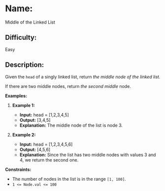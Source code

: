 # Name: 
Middle of the Linked List

## Difficulty: 
Easy

## Description: 
Given the `head` of a singly linked list, return *the middle node of the linked list.*

If there are two middle nodes, return *the second middle* node.

**Examples:**

1. **Example 1:**
    - **Input:** head = [1,2,3,4,5]
    - **Output:** [3,4,5]
    - **Explanation:** The middle node of the list is node 3.
  
2. **Example 2:**
    - **Input:** head = [1,2,3,4,5,6]
    - **Output:** [4,5,6]
    - **Explanation:** Since the list has two middle nodes with values 3 and 4, we return the second one.

**Constraints:**

- The number of nodes in the list is in the range `[1, 100]`.
- `1 <= Node.val <= 100`